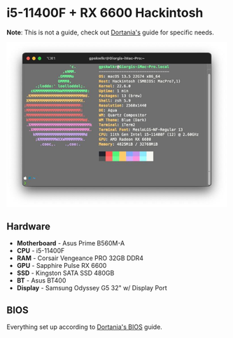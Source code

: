 # i5-11400F + RX 6600 Hackintosh

**Note**: This is not a guide, check out [Dortania's](https://dortania.github.io/OpenCore-Install-Guide/) guide for specific needs.

![Neofetch](/images/neofetch.jpg)

## Hardware

- **Motherboard** - Asus Prime B560M-A
- **CPU** - i5-11400F
- **RAM** - Corsair Vengeance PRO 32GB DDR4
- **GPU** - Sapphire Pulse RX 6600
- **SSD** - Kingston SATA SSD 480GB
- **BT** - Asus BT400
- **Display** - Samsung Odyssey G5 32" w/ Display Port

## BIOS

Everything set up according to [Dortania's BIOS](https://dortania.github.io/OpenCore-Install-Guide/config-HEDT/haswell-e.html#intel-bios-settings) guide.
